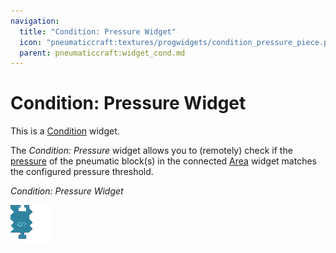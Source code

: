 ```yaml
---
navigation:
  title: "Condition: Pressure Widget"
  icon: "pneumaticcraft:textures/progwidgets/condition_pressure_piece.png"
  parent: pneumaticcraft:widget_cond.md
---
```


# Condition: Pressure Widget

This is a [Condition](./conditions.md) widget.

The *Condition: Pressure* widget allows you to (remotely) check if the [pressure](../base_concepts/pressure.md) of the pneumatic block(s) in the connected [Area](./area.md) widget matches the configured pressure threshold.

*Condition: Pressure Widget*

![](condition_pressure_piece.png)

